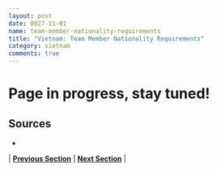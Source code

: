 ```yaml
---
layout: post
date: 0027-11-01
name: team-member-nationality-requirements
title: "Vietnam: Team Member Nationality Requirements"
category: vietnam
comments: true
---
```


# Page in progress, stay tuned!

Sources
---

- 


| **[Previous Section]( https://neo-project.github.io/global-blockchain-compliance-hub//vietnam/vietnam-registry-requirements.html)** | **[Next Section]( https://neo-project.github.io/global-blockchain-compliance-hub//vietnam/vietnam-tax-and-auditing-requirements.html)** |
